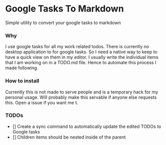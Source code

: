 # Google Tasks To Markdown
 Simple utility to convert your google tasks to markdown

### Why
 I use google tasks for all my work related todos. There is currently no desktop application to for google tasks. So I need a native way to keep to have a quick view on them in my editor. I usually write the individual items that I am working on in a TODO.md file. Hence to automate this process I made following. 

### How to install
 Currently this is not made to serve people and is a temporary hack for my personal usage. Will probably make this servable if anyone else requests this. Open a issue if you want me t.

### TODOs
 - [] Create a sync command to automatically update the edited TODOs to Google tasks
 - [] Children items should be nested inside of the parent

